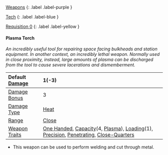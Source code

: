 
[Weapons](Game/Weapons-List)
{: .label .label-purple }

[Tech](Game/Tech)
{: .label .label-blue }

[Requisition 0](Game/Deployment#Requisition)
{: .label .label-yellow }
#### Plasma Torch
*An incredibly useful tool for repairing space facing bulkheads and station equipment. In another context, an incredibly lethal weapon. Normally used in close proximity, instead, large amounts of plasma can be discharged from the tool to cause severe lacerations and dismemberment.*

| Default [Damage](Core/Weapons#Calculating%20Damage) | 1(-3)                                                                                                                                                                                                                                                                                                        |
| :-------------------------------------------------- | :----------------------------------------------------------------------------------------------------------------------------------------------------------------------------------------------------------------------------------------------------------------------------------------------------------- |
| [Damage Bonus](Game/Core/Weapons#Damage%20Bonus)    | 3                                                                                                                                                                                                                                                                                                            |
| [Damage Type](Core/Weapons#Damage%20Type)           | [Heat](Game/Core/Injury#Heat)                                                                                                                                                                                                                                                                                |
| [Range](Core/Weapons#Range)                         | [Close](Game/Core/Movement#Close)                                                                                                                                                                                                                                                                            |
| [Weapon Traits](Core/Weapon-Traits)                 | [One Handed](Game/Core/Blocks/One-Handed), [Capacity](Game/Core/Blocks/Capacity)(4, [Plasma](Game/Munition-Details#Plasma)), [Loading](Game/Core/Blocks/Loading)(1), [Precision](Game/Core/Blocks/Precision), [Penetrating](Game/Core/Blocks/Penetrating), [Close-Quarters](Game/Core/Blocks/Close-Quarters) |


* This weapon can be used to perform welding and cut through metal.